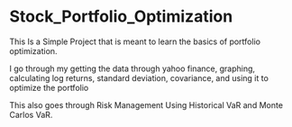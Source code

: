 # Stock_Portfolio_Optimization

This Is a Simple Project that is meant to learn the basics of portfolio optimization.

I go through my getting the data through yahoo finance, graphing, calculating log returns, standard deviation, covariance, and using it to optimize the portfolio

This also goes through Risk Management Using Historical VaR and Monte Carlos VaR.  
